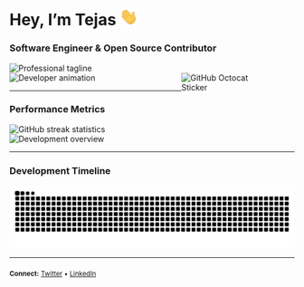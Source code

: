 <h1>
  Hey, I’m Tejas  
  <img src="https://github.com/Tejas-Khurd-dev/Tejas-Khurd-dev/blob/main/assets/Hi.gif?raw=true" alt="waving gif" width="32" />
</h1>

### Software Engineer & Open Source Contributor

<img src="https://readme-typing-svg.demolab.com?font=JetBrains+Mono&weight=500&size=24&duration=2000&pause=800&color=2F81F7&center=false&vCenter=true&width=500&lines=Building+scalable+solutions;Open+source+advocate;Problem+solver" alt="Professional tagline" />

<br>

<div align="left">
  <img src="https://user-images.githubusercontent.com/74038190/225813708-98b745f2-7d22-48cf-9150-083f1b00d6c9.gif" width="500" alt="Developer animation"/>
  <img align="right" src="https://github.githubassets.com/images/mona-whisper.gif" width="150" style="margin-right: 50px;" alt="GitHub Octocat Sticker" />
</div>

---

### Performance Metrics

<img src="https://github-readme-streak-stats.herokuapp.com?user=Tejas-Khurd-dev&theme=github-dark-blue&hide_border=true&stroke=2F81F7&ring=2F81F7&fire=2F81F7&currStreakLabel=2F81F7" alt="GitHub streak statistics"/>

<br>

<img src="https://github-profile-summary-cards.vercel.app/api/cards/profile-details?username=Tejas-Khurd-dev&theme=github_dark&hide_border=true" alt="Development overview"/>

---

### Development Timeline

<img src="https://raw.githubusercontent.com/Tejas-Khurd-dev/Tejas-Khurd-dev/output/snake.svg" alt="Contribution timeline visualization"/>

---

<sub>
  <strong>Connect:</strong> 
  <a href="https://x.com/Khurd_Tejas">Twitter</a> • 
  <a href="https://www.linkedin.com/in/tejas-s-khurd/">LinkedIn</a>
</sub>
